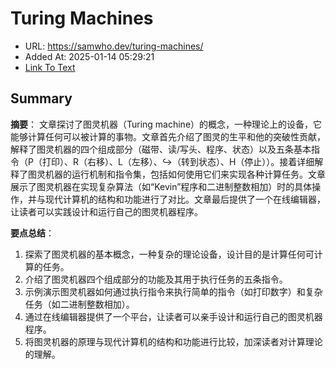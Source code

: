 # Turing Machines
- URL: https://samwho.dev/turing-machines/
- Added At: 2025-01-14 05:29:21
- [Link To Text](2025-01-14-turing-machines_raw.md)

## Summary
**摘要**：
文章探讨了图灵机器（Turing machine）的概念，一种理论上的设备，它能够计算任何可以被计算的事物。文章首先介绍了图灵的生平和他的突破性贡献，解释了图灵机器的四个组成部分（磁带、读/写头、程序、状态）以及五条基本指令（P（打印）、R（右移）、L（左移）、↪︎（转到状态）、H（停止））。接着详细解释了图灵机器的运行机制和指令集，包括如何使用它们来实现各种计算任务。文章展示了图灵机器在实现复杂算法（如“Kevin”程序和二进制整数相加）时的具体操作，并与现代计算机的结构和功能进行了对比。文章最后提供了一个在线编辑器，让读者可以实践设计和运行自己的图灵机器程序。

**要点总结**：
1. 探索了图灵机器的基本概念，一种复杂的理论设备，设计目的是计算任何可计算的任务。
2. 介绍了图灵机器四个组成部分的功能及其用于执行任务的五条指令。
3. 示例演示图灵机器如何通过执行指令来执行简单的指令（如打印数字）和复杂任务（如二进制整数相加）。
4. 通过在线编辑器提供了一个平台，让读者可以亲手设计和运行自己的图灵机器程序。
5. 将图灵机器的原理与现代计算机的结构和功能进行比较，加深读者对计算理论的理解。
